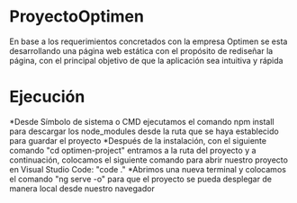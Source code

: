# ProyectoOptimen
En base a los requerimientos concretados con la empresa Optimen se esta desarrollando una página web estática con el propósito de rediseñar la página, con el principal objetivo de que la aplicación sea intuitiva y rápida 
# Ejecución
*Desde Símbolo de sistema o CMD ejecutamos el comando npm install para descargar los node_modules desde la ruta que se haya establecido para guardar el proyecto
*Después de la instalación, con el siguiente comando "cd optimen-project" entramos a la ruta del proyecto y a continuación, colocamos el siguiente comando para abrir nuestro proyecto en Visual Studio Code: "code ."
*Abrimos una nueva terminal y colocamos el comando "ng serve -o" para que el proyecto se pueda desplegar de manera local desde nuestro navegador
